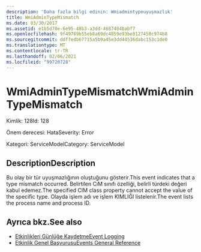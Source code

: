 ```yaml
---
description: 'Daha fazla bilgi edinin: Wmiadmintypeuyuşmazlık'
title: WmiAdminTypeMismatch
ms.date: 03/30/2017
ms.assetid: e1b5d70e-6e95-48b3-a3dd-4687484babf7
ms.openlocfilehash: 9f49769b55eb8a69dc4859e93be8127450c974b8
ms.sourcegitcommit: ddf7edb67715a5b9a45e3dd44536dabc153c1de0
ms.translationtype: MT
ms.contentlocale: tr-TR
ms.lasthandoff: 02/06/2021
ms.locfileid: "99720728"
---
```

# <a name="wmiadmintypemismatch"></a><span data-ttu-id="25bb0-103">WmiAdminTypeMismatch</span><span class="sxs-lookup"><span data-stu-id="25bb0-103">WmiAdminTypeMismatch</span></span>

<span data-ttu-id="25bb0-104">Kimlik: 128</span><span class="sxs-lookup"><span data-stu-id="25bb0-104">Id: 128</span></span>  
  
 <span data-ttu-id="25bb0-105">Önem derecesi: Hata</span><span class="sxs-lookup"><span data-stu-id="25bb0-105">Severity: Error</span></span>  
  
 <span data-ttu-id="25bb0-106">Kategori: ServiceModel</span><span class="sxs-lookup"><span data-stu-id="25bb0-106">Category: ServiceModel</span></span>  
  
## <a name="description"></a><span data-ttu-id="25bb0-107">Description</span><span class="sxs-lookup"><span data-stu-id="25bb0-107">Description</span></span>  

 <span data-ttu-id="25bb0-108">Bu olay bir tür uyuşmazlığının oluştuğunu gösterir.</span><span class="sxs-lookup"><span data-stu-id="25bb0-108">This event indicates that a type mismatch occurred.</span></span> <span data-ttu-id="25bb0-109">Belirtilen CıM sınıfı özelliği, belirli türdeki değeri kabul edemez.</span><span class="sxs-lookup"><span data-stu-id="25bb0-109">The specified CIM class property cannot accept the value of the specific type.</span></span> <span data-ttu-id="25bb0-110">Olayda işlem adı ve işlem KIMLIĞI listelenir.</span><span class="sxs-lookup"><span data-stu-id="25bb0-110">The event lists the process name and process ID.</span></span>  
  
## <a name="see-also"></a><span data-ttu-id="25bb0-111">Ayrıca bkz.</span><span class="sxs-lookup"><span data-stu-id="25bb0-111">See also</span></span>

- [<span data-ttu-id="25bb0-112">Etkinlikleri Günlüğe Kaydetme</span><span class="sxs-lookup"><span data-stu-id="25bb0-112">Event Logging</span></span>](index.md)
- [<span data-ttu-id="25bb0-113">Etkinlik Genel Başvurusu</span><span class="sxs-lookup"><span data-stu-id="25bb0-113">Events General Reference</span></span>](events-general-reference.md)
